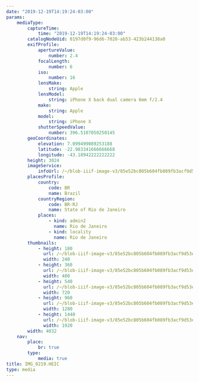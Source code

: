 ```yaml
---
date: "2019-12-19T14:19:24-03:00"
params:
    mediaType:
        captureTime:
            time: "2019-12-19T14:19:24-03:00"
        catalogNodeUid: 0197d0f9-96d6-7020-ab53-423b244138a0
        exifProfile:
            apertureValue:
                number: 2.4
            focalLength:
                number: 6
            iso:
                number: 16
            lensMake:
                string: Apple
            lensModel:
                string: iPhone X back dual camera 6mm f/2.4
            make:
                string: Apple
            model:
                string: iPhone X
            shutterSpeedValue:
                number: 396.5107050250145
        geoCoordinates:
            elevation: 7.099499089253188
            latitude: -22.983341666666668
            longitude: -43.18942222222222
        height: 3024
        imageService:
            infoUrl: /~/blob-iiif-image-v3/85e52bc805b604fb089fb3acf9d53eb1d55510c52f792bf70a675a26f819b542/info.json
        placesProfile:
            country:
                code: BR
                name: Brazil
            countryRegion:
                code: BR-RJ
                name: State of Rio de Janeiro
            places:
                - kind: admin2
                  name: Rio de Janeiro
                - kind: locality
                  name: Rio de Janeiro
        thumbnails:
            - height: 180
              url: /~/blob-iiif-image-v3/85e52bc805b604fb089fb3acf9d53eb1d55510c52f792bf70a675a26f819b542/full/240%2C180/0/default.jpg
              width: 240
            - height: 360
              url: /~/blob-iiif-image-v3/85e52bc805b604fb089fb3acf9d53eb1d55510c52f792bf70a675a26f819b542/full/480%2C360/0/default.jpg
              width: 480
            - height: 540
              url: /~/blob-iiif-image-v3/85e52bc805b604fb089fb3acf9d53eb1d55510c52f792bf70a675a26f819b542/full/720%2C540/0/default.jpg
              width: 720
            - height: 960
              url: /~/blob-iiif-image-v3/85e52bc805b604fb089fb3acf9d53eb1d55510c52f792bf70a675a26f819b542/full/1280%2C960/0/default.jpg
              width: 1280
            - height: 1440
              url: /~/blob-iiif-image-v3/85e52bc805b604fb089fb3acf9d53eb1d55510c52f792bf70a675a26f819b542/full/1920%2C1440/0/default.jpg
              width: 1920
        width: 4032
    nav:
        place:
            br: true
        type:
            media: true
title: IMG_0219.HEIC
type: media
---
```

